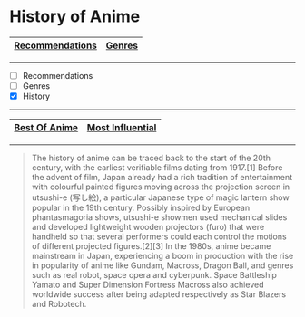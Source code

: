 # History of Anime
| [Recommendations](RecsMain.md) | [Genres](GenreMain.md) | 
| ----------- | ----------- |
---
- [ ] Recommendations
- [ ] Genres
- [x] History
---
| [Best Of Anime](BestofAnime.md) | [Most Influential](MostInfluential.md) | 
| ----------- | ----------- |

---
      
> The history of anime can be traced back to the start of the 20th century, with the earliest verifiable films dating from 1917.[1] Before the advent of film, Japan already had a rich tradition of entertainment with colourful painted figures moving across the projection screen in utsushi-e (写し絵), a particular Japanese type of magic lantern show popular in the 19th century. Possibly inspired by European phantasmagoria shows, utsushi-e showmen used mechanical slides and developed lightweight wooden projectors (furo) that were handheld so that several performers could each control the motions of different projected figures.[2][3] In the 1980s, anime became mainstream in Japan, experiencing a boom in production with the rise in popularity of anime like Gundam, Macross, Dragon Ball, and genres such as real robot, space opera and cyberpunk. Space Battleship Yamato and Super Dimension Fortress Macross also achieved worldwide success after being adapted respectively as Star Blazers and Robotech.

